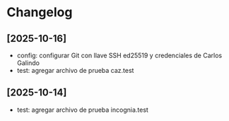 # Changelog

## [2025-10-16]

- config: configurar Git con llave SSH ed25519 y credenciales de Carlos Galindo
- test: agregar archivo de prueba caz.test

## [2025-10-14]

- test: agregar archivo de prueba incognia.test
